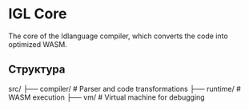 # IGL Core

The core of the Idlanguage compiler, which converts the code into optimized WASM.

## Структура
src/
├── compiler/ # Parser and code transformations
├── runtime/ # WASM execution
├── vm/ # Virtual machine for debugging
